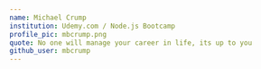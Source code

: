 ```yaml
---
name: Michael Crump
institution: Udemy.com / Node.js Bootcamp
profile_pic: mbcrump.png 
quote: No one will manage your career in life, its up to you 
github_user: mbcrump
---
```

